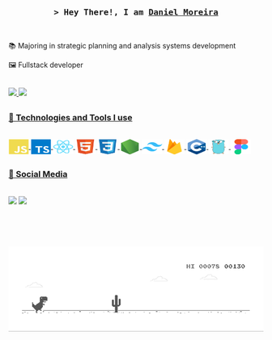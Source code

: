 <h3 align="center">
        <samp>&gt; Hey There!, I am
                <b><a target="_blank" href="https://github.com/withoutspaces/">Daniel Moreira</a></b>
        </samp>
</h3>
<br>
<p>📚 Majoring in strategic planning and analysis systems development</p>
<p>🖼️ Fullstack developer</p>

<br>

<div style ="display: flex; flex-direction: row;">
  <a href="https://github.com/withoutspaces">
  <img height="180em" src="https://github-readme-stats-withoutspaces.vercel.app/api/top-langs/?username=withoutspaces&layout=compact&langs_count=7&theme=midnight-purple"/>
  <img height="180em" src="https://github-readme-stats-withoutspaces.vercel.app//api?username=withoutspaces&show_icons=true&theme=midnight-purple&count_private=true"/>
</div>
 
 ## 
 ### 🔎 Technologies and Tools I use
  
<div style="display: inline_block"><br>
  <img align="center" alt="Rafa-React" height="30" width="40" src="https://raw.githubusercontent.com/devicons/devicon/master/icons/javascript/javascript-plain.svg">
  <img align="center" alt="Rafa-Ts" height="30" width="40" src="https://raw.githubusercontent.com/devicons/devicon/master/icons/typescript/typescript-plain.svg">
  <img align="center" alt="Rafa-Js" height="30" width="40" src="https://raw.githubusercontent.com/devicons/devicon/master/icons/react/react-original.svg">
  <img align="center" alt="Rafa-HTML" height="30" width="40" src="https://raw.githubusercontent.com/devicons/devicon/master/icons/html5/html5-original.svg">
  <img align="center" alt="Rafa-CSS" height="30" width="40" src="https://raw.githubusercontent.com/devicons/devicon/master/icons/css3/css3-original.svg">
  <img align="center" alt="NodeJS" height="30" width="40" src="https://raw.githubusercontent.com/devicons/devicon/master/icons/nodejs/nodejs-original.svg">
  <img align="center" alt="TailwindCss" height="30" width="40" src="https://raw.githubusercontent.com/devicons/devicon/master/icons/tailwindcss/tailwindcss-original.svg">
  <img align="center" alt="Firebase" height="30" width="40" src="https://raw.githubusercontent.com/devicons/devicon/master/icons/firebase/firebase-original.svg">
  <img align="center" alt="Cplusplus" height="30" width="40" src="https://raw.githubusercontent.com/devicons/devicon/master/icons/cplusplus/cplusplus-original.svg">
  <img align="center" alt="GoLang" height="30" width="40" src="https://raw.githubusercontent.com/devicons/devicon/master/icons/go/go-original.svg">
  <img align="center" alt="Figma" height="30" width="40" src="https://raw.githubusercontent.com/devicons/devicon/master/icons/figma/figma-original.svg">
  
  
</div>
  
  ##
  ### 📣 Social Media
  <br>
  <div>
    <a href = "mailto:d4aniel.moreira@gmail.com"><img src="https://img.shields.io/badge/-Gmail-%23333?style=for-the-badge&logo=gmail&logoColor=white" target="_blank"></a>
  <a href="https://www.linkedin.com/in/daniel-moreira-santos-829505208/" target="_blank"><img src="https://img.shields.io/badge/-LinkedIn-%230077B5?style=for-the-badge&logo=linkedin&logoColor=white" target="_blank"></a>
  </div>

  <br/>
  
  ##
  
  <br/><br/>
 <img align="center" alt="Google Dino" src="https://github.com/withoutspaces/withoutspaces/blob/main/dino.gif">
  
